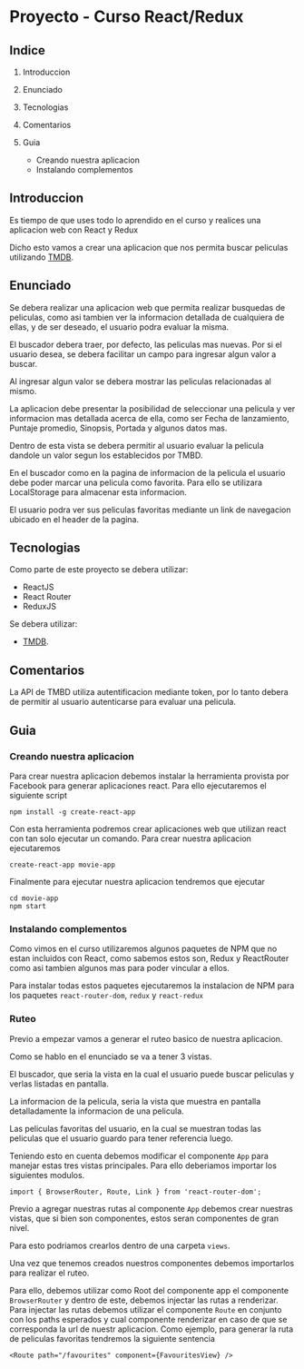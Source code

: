 # Proyecto - Curso React/Redux

## Indice

1.  Introduccion
2.  Enunciado
3.  Tecnologias
4.  Comentarios
5.  Guia
    
    -   Creando nuestra aplicacion
    -   Instalando complementos


## Introduccion

Es tiempo de que uses todo lo aprendido en el curso y realices una aplicacion web con React y Redux

Dicho esto vamos a crear una aplicacion que nos permita buscar peliculas utilizando [TMDB](https://www.themoviedb.org/documentation/api).

##  Enunciado

Se debera realizar una aplicacion web que permita realizar busquedas de peliculas, como asi tambien ver la informacion detallada de cualquiera de ellas, y de ser deseado, el usuario podra evaluar la misma.

El buscador debera traer, por defecto, las peliculas mas nuevas. Por si el usuario desea, se debera facilitar un campo para ingresar algun valor a buscar. 

Al ingresar algun valor se debera mostrar las peliculas relacionadas al mismo.

La aplicacion debe presentar la posibilidad de seleccionar una pelicula y ver informacion mas detallada acerca de ella, como ser Fecha de lanzamiento, Puntaje promedio, Sinopsis, Portada y algunos datos mas.

Dentro de esta vista se debera permitir al usuario evaluar la pelicula dandole un valor segun los establecidos por TMBD.

En el buscador como en la pagina de informacion de la pelicula el usuario debe poder marcar una pelicula como favorita. Para ello se utilizara LocalStorage para almacenar esta informacion.

El usuario podra ver sus peliculas favoritas mediante un link de navegacion ubicado en el header de la pagina.

##  Tecnologias

Como parte de este proyecto se debera utilizar:

- ReactJS
- React Router
- ReduxJS

Se debera utilizar:

- [TMDB](https://www.themoviedb.org/documentation/api).

##  Comentarios

La API de TMBD utiliza autentificacion mediante token, por lo tanto debera de permitir al usuario autenticarse para evaluar una pelicula.

##  Guia

### Creando nuestra aplicacion

Para crear nuestra aplicacion debemos instalar la herramienta provista por Facebook para generar aplicaciones react. Para ello ejecutaremos el siguiente script

```npm install -g create-react-app```

Con esta herramienta podremos crear aplicaciones web que utilizan react con tan solo ejecutar un comando. Para crear nuestra aplicacion ejecutaremos

```create-react-app movie-app```

Finalmente para ejecutar nuestra aplicacion tendremos que ejecutar

```
cd movie-app
npm start
```

### Instalando complementos

Como vimos en el curso utilizaremos algunos paquetes de NPM que no estan incluidos con React, como sabemos estos son, Redux y ReactRouter como asi tambien algunos mas para poder vincular a ellos. 

Para instalar todas estos paquetes ejecutaremos la instalacion de NPM para los paquetes `react-router-dom`, `redux` y `react-redux`

### Ruteo

Previo a empezar vamos a generar el ruteo basico de nuestra aplicacion.

Como se hablo en el enunciado se va a tener 3 vistas. 

El buscador, que seria la vista en la cual el usuario puede buscar peliculas y verlas listadas en pantalla.

La informacion de la pelicula, seria la vista que muestra en pantalla detalladamente la informacion de una pelicula.

Las peliculas favoritas del usuario, en la cual se muestran todas las peliculas que el usuario guardo para tener referencia luego.

Teniendo esto en cuenta debemos modificar el componente `App` para manejar estas tres vistas principales. Para ello deberiamos importar los siguientes modulos.

```
import { BrowserRouter, Route, Link } from 'react-router-dom';
```

Previo a agregar nuestras rutas al componente `App` debemos crear nuestras vistas, que si bien son componentes, estos seran componentes de gran nivel.

Para esto podriamos crearlos dentro de una carpeta `views`.

Una vez que tenemos creados nuestros componentes debemos importarlos para realizar el ruteo.

Para ello, debemos utilizar como Root del componente app el componente `BrowserRouter` y dentro de este, debemos injectar las rutas a renderizar. Para injectar las rutas debemos utilizar el componente `Route` en conjunto con los paths esperados y cual componente renderizar en caso de que se corresponda la url de nuestr aplicacion. Como ejemplo, para generar la ruta de peliculas favoritas tendremos la siguiente sentencia

```<Route path="/favourites" component={FavouritesView} />```
